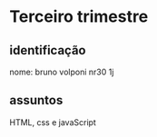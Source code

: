 # Terceiro trimestre

## identificação
nome: bruno volponi nr30 1j

## assuntos
HTML, css e javaScript
